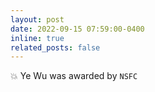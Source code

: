 ```yaml
---
layout: post
date: 2022-09-15 07:59:00-0400 
inline: true
related_posts: false
---
```


 :boom: Ye Wu was awarded by `NSFC`    
